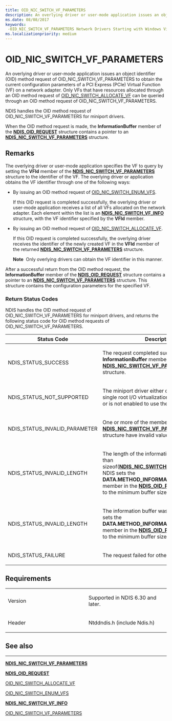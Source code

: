 ```yaml
---
title: OID_NIC_SWITCH_VF_PARAMETERS
description: An overlying driver or user-mode application issues an object identifier (OID) method request of OID_NIC_SWITCH_VF_PARAMETERS to obtain the current configuration parameters of a PCI Express (PCIe) Virtual Function (VF) on a network adapter.
ms.date: 08/08/2017
keywords: 
 -OID_NIC_SWITCH_VF_PARAMETERS Network Drivers Starting with Windows Vista
ms.localizationpriority: medium
---
```


# OID\_NIC\_SWITCH\_VF\_PARAMETERS


An overlying driver or user-mode application issues an object identifier (OID) method request of OID\_NIC\_SWITCH\_VF\_PARAMETERS to obtain the current configuration parameters of a PCI Express (PCIe) Virtual Function (VF) on a network adapter. Only VFs that have resources allocated through an OID method request of [OID\_NIC\_SWITCH\_ALLOCATE\_VF](oid-nic-switch-allocate-vf.md) can be queried through an OID method request of OID\_NIC\_SWITCH\_VF\_PARAMETERS.

NDIS handles the OID method request of OID\_NIC\_SWITCH\_VF\_PARAMETERS for miniport drivers.

When the OID method request is made, the **InformationBuffer** member of the [**NDIS\_OID\_REQUEST**](/windows-hardware/drivers/ddi/ndis/ns-ndis-_ndis_oid_request) structure contains a pointer to an [**NDIS\_NIC\_SWITCH\_VF\_PARAMETERS**](/windows-hardware/drivers/ddi/ntddndis/ns-ntddndis-_ndis_nic_switch_vf_parameters) structure.

## Remarks

The overlying driver or user-mode application specifies the VF to query by setting the **VFId** member of the [**NDIS\_NIC\_SWITCH\_VF\_PARAMETERS**](/windows-hardware/drivers/ddi/ntddndis/ns-ntddndis-_ndis_nic_switch_vf_parameters) structure to the identifier of the VF. The overlying driver or application obtains the VF identifier through one of the following ways:

-   By issuing an OID method request of [OID\_NIC\_SWITCH\_ENUM\_VFS](oid-nic-switch-enum-vfs.md).

    If this OID request is completed successfully, the overlying driver or user-mode application receives a list of all VFs allocated on the network adapter. Each element within the list is an [**NDIS\_NIC\_SWITCH\_VF\_INFO**](/windows-hardware/drivers/ddi/ntddndis/ns-ntddndis-_ndis_nic_switch_vf_info) structure, with the VF identifier specified by the **VFId** member.

-   By issuing an OID method request of [OID\_NIC\_SWITCH\_ALLOCATE\_VF](oid-nic-switch-allocate-vf.md).

    If this OID request is completed successfully, the overlying driver receives the identifier of the newly created VF in the **VFId** member of the returned [**NDIS\_NIC\_SWITCH\_VF\_PARAMETERS**](/windows-hardware/drivers/ddi/ntddndis/ns-ntddndis-_ndis_nic_switch_vf_parameters) structure.

    **Note**  Only overlying drivers can obtain the VF identifier in this manner.

     

After a successful return from the OID method request, the **InformationBuffer** member of the [**NDIS\_OID\_REQUEST**](/windows-hardware/drivers/ddi/ndis/ns-ndis-_ndis_oid_request) structure contains a pointer to an [**NDIS\_NIC\_SWITCH\_VF\_PARAMETERS**](/windows-hardware/drivers/ddi/ntddndis/ns-ntddndis-_ndis_nic_switch_vf_parameters) structure. This structure contains the configuration parameters for the specified VF.

### Return Status Codes

NDIS handles the OID method request of OID\_NIC\_SWITCH\_VF\_PARAMETERS for miniport drivers, and returns the following status code for OID method requests of OID\_NIC\_SWITCH\_VF\_PARAMETERS.

<table>
<colgroup>
<col width="50%" />
<col width="50%" />
</colgroup>
<thead>
<tr class="header">
<th>Status Code</th>
<th>Description</th>
</tr>
</thead>
<tbody>
<tr class="odd">
<td><p>NDIS_STATUS_SUCCESS</p></td>
<td><p>The request completed successfully. The <strong>InformationBuffer</strong> member points to an <a href="/windows-hardware/drivers/ddi/ntddndis/ns-ntddndis-_ndis_nic_switch_vf_parameters" data-raw-source="[&lt;strong&gt;NDIS_NIC_SWITCH_VF_PARAMETERS&lt;/strong&gt;](/windows-hardware/drivers/ddi/ntddndis/ns-ntddndis-_ndis_nic_switch_vf_parameters)"><strong>NDIS_NIC_SWITCH_VF_PARAMETERS</strong></a> structure.</p></td>
</tr>
<tr class="even">
<td><p>NDIS_STATUS_NOT_SUPPORTED</p></td>
<td><p>The miniport driver either does not support the single root I/O virtualization (SR-IOV) interface or is not enabled to use the interface.</p></td>
</tr>
<tr class="odd">
<td><p>NDIS_STATUS_INVALID_PARAMETER</p></td>
<td><p>One or more of the members of the <a href="/windows-hardware/drivers/ddi/ntddndis/ns-ntddndis-_ndis_nic_switch_vf_parameters" data-raw-source="[&lt;strong&gt;NDIS_NIC_SWITCH_VF_PARAMETERS&lt;/strong&gt;](/windows-hardware/drivers/ddi/ntddndis/ns-ntddndis-_ndis_nic_switch_vf_parameters)"><strong>NDIS_NIC_SWITCH_VF_PARAMETERS</strong></a> structure have invalid values.</p></td>
</tr>
<tr class="even">
<td><p>NDIS_STATUS_INVALID_LENGTH</p></td>
<td><p>The length of the information buffer is less than sizeof(<a href="/windows-hardware/drivers/ddi/ntddndis/ns-ntddndis-_ndis_nic_switch_vf_parameters" data-raw-source="[&lt;strong&gt;NDIS_NIC_SWITCH_VF_PARAMETERS&lt;/strong&gt;](/windows-hardware/drivers/ddi/ntddndis/ns-ntddndis-_ndis_nic_switch_vf_parameters)"><strong>NDIS_NIC_SWITCH_VF_PARAMETERS</strong></a>). NDIS sets the <strong>DATA.METHOD_INFORMATION.BytesNeeded</strong> member in the <a href="/windows-hardware/drivers/ddi/ndis/ns-ndis-_ndis_oid_request" data-raw-source="[&lt;strong&gt;NDIS_OID_REQUEST&lt;/strong&gt;](/windows-hardware/drivers/ddi/ndis/ns-ndis-_ndis_oid_request)"><strong>NDIS_OID_REQUEST</strong></a> structure to the minimum buffer size that is required.</p></td>
</tr>
<tr class="odd">
<td><p>NDIS_STATUS_INVALID_LENGTH</p></td>
<td><p>The information buffer was too short. NDIS sets the <strong>DATA.METHOD_INFORMATION.BytesNeeded</strong> member in the <a href="/windows-hardware/drivers/ddi/ndis/ns-ndis-_ndis_oid_request" data-raw-source="[&lt;strong&gt;NDIS_OID_REQUEST&lt;/strong&gt;](/windows-hardware/drivers/ddi/ndis/ns-ndis-_ndis_oid_request)"><strong>NDIS_OID_REQUEST</strong></a> structure to the minimum buffer size that is required.</p></td>
</tr>
<tr class="even">
<td><p>NDIS_STATUS_FAILURE</p></td>
<td><p>The request failed for other reasons.</p></td>
</tr>
</tbody>
</table>

 

## Requirements

<table>
<colgroup>
<col width="50%" />
<col width="50%" />
</colgroup>
<tbody>
<tr class="odd">
<td><p>Version</p></td>
<td><p>Supported in NDIS 6.30 and later.</p></td>
</tr>
<tr class="even">
<td><p>Header</p></td>
<td>Ntddndis.h (include Ndis.h)</td>
</tr>
</tbody>
</table>

## See also


****
[**NDIS\_NIC\_SWITCH\_VF\_PARAMETERS**](/windows-hardware/drivers/ddi/ntddndis/ns-ntddndis-_ndis_nic_switch_vf_parameters)

[**NDIS\_OID\_REQUEST**](/windows-hardware/drivers/ddi/ndis/ns-ndis-_ndis_oid_request)

[OID\_NIC\_SWITCH\_ALLOCATE\_VF](oid-nic-switch-allocate-vf.md)

[OID\_NIC\_SWITCH\_ENUM\_VFS](oid-nic-switch-enum-vfs.md)

[**NDIS\_NIC\_SWITCH\_VF\_INFO**](/windows-hardware/drivers/ddi/ntddndis/ns-ntddndis-_ndis_nic_switch_vf_info)

[OID\_NIC\_SWITCH\_VF\_PARAMETERS](oid-nic-switch-vf-parameters.md)

